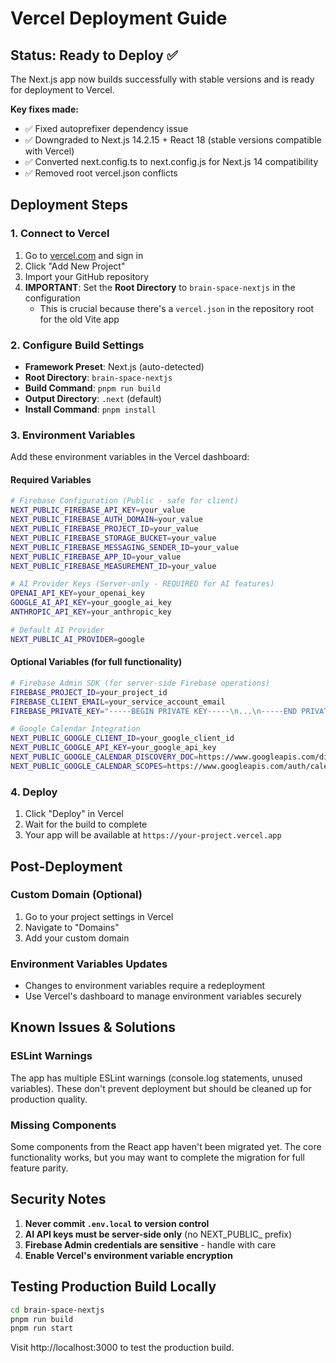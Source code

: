 # Vercel Deployment Guide

## Status: Ready to Deploy ✅

The Next.js app now builds successfully with stable versions and is ready for deployment to Vercel.

**Key fixes made:**
- ✅ Fixed autoprefixer dependency issue
- ✅ Downgraded to Next.js 14.2.15 + React 18 (stable versions compatible with Vercel)
- ✅ Converted next.config.ts to next.config.js for Next.js 14 compatibility
- ✅ Removed root vercel.json conflicts

## Deployment Steps

### 1. Connect to Vercel

1. Go to [vercel.com](https://vercel.com) and sign in
2. Click "Add New Project"
3. Import your GitHub repository
4. **IMPORTANT**: Set the **Root Directory** to `brain-space-nextjs` in the configuration
   - This is crucial because there's a `vercel.json` in the repository root for the old Vite app

### 2. Configure Build Settings

- **Framework Preset**: Next.js (auto-detected)
- **Root Directory**: `brain-space-nextjs`
- **Build Command**: `pnpm run build`
- **Output Directory**: `.next` (default)
- **Install Command**: `pnpm install`

### 3. Environment Variables

Add these environment variables in the Vercel dashboard:

#### Required Variables

```bash
# Firebase Configuration (Public - safe for client)
NEXT_PUBLIC_FIREBASE_API_KEY=your_value
NEXT_PUBLIC_FIREBASE_AUTH_DOMAIN=your_value
NEXT_PUBLIC_FIREBASE_PROJECT_ID=your_value
NEXT_PUBLIC_FIREBASE_STORAGE_BUCKET=your_value
NEXT_PUBLIC_FIREBASE_MESSAGING_SENDER_ID=your_value
NEXT_PUBLIC_FIREBASE_APP_ID=your_value
NEXT_PUBLIC_FIREBASE_MEASUREMENT_ID=your_value

# AI Provider Keys (Server-only - REQUIRED for AI features)
OPENAI_API_KEY=your_openai_key
GOOGLE_AI_API_KEY=your_google_ai_key
ANTHROPIC_API_KEY=your_anthropic_key

# Default AI Provider
NEXT_PUBLIC_AI_PROVIDER=google
```

#### Optional Variables (for full functionality)

```bash
# Firebase Admin SDK (for server-side Firebase operations)
FIREBASE_PROJECT_ID=your_project_id
FIREBASE_CLIENT_EMAIL=your_service_account_email
FIREBASE_PRIVATE_KEY="-----BEGIN PRIVATE KEY-----\n...\n-----END PRIVATE KEY-----\n"

# Google Calendar Integration
NEXT_PUBLIC_GOOGLE_CLIENT_ID=your_google_client_id
NEXT_PUBLIC_GOOGLE_API_KEY=your_google_api_key
NEXT_PUBLIC_GOOGLE_CALENDAR_DISCOVERY_DOC=https://www.googleapis.com/discovery/v1/apis/calendar/v3/rest
NEXT_PUBLIC_GOOGLE_CALENDAR_SCOPES=https://www.googleapis.com/auth/calendar.readonly https://www.googleapis.com/auth/calendar.events
```

### 4. Deploy

1. Click "Deploy" in Vercel
2. Wait for the build to complete
3. Your app will be available at `https://your-project.vercel.app`

## Post-Deployment

### Custom Domain (Optional)
1. Go to your project settings in Vercel
2. Navigate to "Domains"
3. Add your custom domain

### Environment Variables Updates
- Changes to environment variables require a redeployment
- Use Vercel's dashboard to manage environment variables securely

## Known Issues & Solutions

### ESLint Warnings
The app has multiple ESLint warnings (console.log statements, unused variables). These don't prevent deployment but should be cleaned up for production quality.

### Missing Components
Some components from the React app haven't been migrated yet. The core functionality works, but you may want to complete the migration for full feature parity.

## Security Notes

1. **Never commit `.env.local` to version control**
2. **AI API keys must be server-side only** (no NEXT_PUBLIC_ prefix)
3. **Firebase Admin credentials are sensitive** - handle with care
4. **Enable Vercel's environment variable encryption**

## Testing Production Build Locally

```bash
cd brain-space-nextjs
pnpm run build
pnpm run start
```

Visit http://localhost:3000 to test the production build.